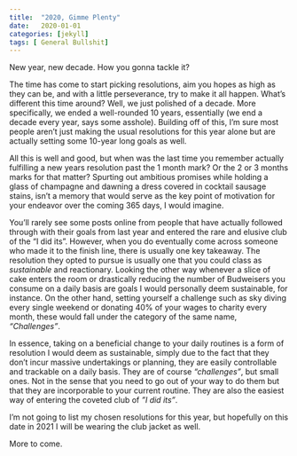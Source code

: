 ```yaml
---
title:  "2020, Gimme Plenty"
date:   2020-01-01
categories: [jekyll]
tags: [ General Bullshit]
---
```


New year, new decade. How you gonna tackle it?

The time has come to start picking resolutions, aim you hopes as high as they can be, and with a little perseverance, try to make it all happen. What’s different this time around? Well, we just polished of a decade. More specifically, we ended a well-rounded 10 years, essentially (we end a decade every year, says some asshole). Building off of this, I’m sure most people aren’t just making the usual resolutions for this year alone but are actually setting some 10-year long goals as well. 

 All this is well and good, but when was the last time you remember actually fulfilling a new years resolution past the 1 month mark? Or the 2 or 3 months marks for that matter? Spurting out ambitious promises while holding a glass of champagne and dawning a dress covered in cocktail sausage stains, isn’t a memory that would serve as the key point of motivation for your endeavor over the coming 365 days, I would imagine. 

You’ll rarely see some posts online from people that have actually followed through with their goals from last year and entered the rare and elusive club of the “I did its”. However, when you do eventually come across someone who made it to the finish line, there is usually one key takeaway. The resolution they opted to pursue is usually one that you could class as *sustainable* and reactionary. Looking the other way whenever a slice of cake enters the room or drastically reducing the number of Budweisers you consume on a daily basis are goals I would personally deem sustainable, for instance. On the other hand, setting yourself a challenge such as sky diving every single weekend or donating 40% of your wages to charity every month, these would fall under the category of the same name, *“Challenges”*.

In essence, taking on a beneficial change to your daily routines is a form of resolution I would deem as sustainable, simply due to the fact that they don’t incur massive undertakings or planning, they are easily controllable and trackable on a daily basis. They are of course *“challenges”*, but small ones. Not in the sense that you need to go out of your way to do them but that they are incorporable to your current routine. They are also the easiest way of entering the coveted club of *”I did its”*. 

I’m not going to list my chosen resolutions for this year, but hopefully on this date in 2021 I will be wearing the club jacket as well. 



More to come. 
